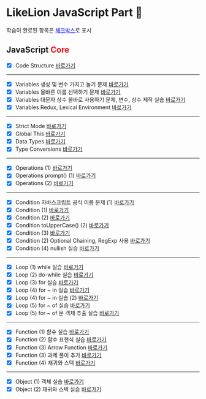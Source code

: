 # LikeLion JavaScript Part 🦁

<p>학습이 완료된 항목은 <span style="color:blue; text-decoration:underline">체크박스</span>로 표시</p>

## JavaScript <span style="color:red;">Core</span>

- [x] Code Structure [바로가기](https://github.com/ukssss/LIKELION-FE/pull/2/commits/becca5fb39ac39f278656d18ffe57271b32f7d46)

---

- [x] Variables 생성 및 변수 가지고 놀기 문제 [바로가기](https://github.com/ukssss/LIKELION-FE/pull/2/commits/697e31f40d4cd5c449ec5d1212b21bfec6b73697)
- [x] Variables 올바른 이름 선택하기 문제 [바로가기](https://github.com/ukssss/LIKELION-FE/pull/2/commits/4ff29f66e1b057ad173403f30faee0f3dd58b5cc)
- [x] Variables 대문자 상수 올바로 사용하기 문제, 변수, 상수 제작 실습 [바로가기](https://github.com/ukssss/LIKELION-FE/pull/2/commits/1af2c82563a0148b9095244608dd76aa7c652095)
- [x] Variables Redux, Lexical Environment [바로가기](https://github.com/ukssss/LIKELION-FE/pull/2/commits/2d320faf06e7ab8f5f537739f131141ba380e3c9)

---

- [x] Strict Mode [바로가기](https://github.com/ukssss/LIKELION-FE/pull/2/commits/1ab99b13c146bd3b8a06260cbe62d2f42bfa6ca6)
- [x] Global This [바로가기](https://github.com/ukssss/LIKELION-FE/pull/2/commits/a7297f694b6a082e9f61a7e7bcbe2cbbc16bad52)
- [x] Data Types [바로가기](https://github.com/ukssss/LIKELION-FE/pull/2/commits/7720342e0d2f7790179928bc5455501a39f64e32)
- [x] Type Conversions [바로가기](https://github.com/ukssss/LIKELION-FE/pull/2/commits/5f90d85c7fc94676b94b5234602410af6c34cd50)

---

- [x] Operations (1) [바로가기](https://github.com/ukssss/LIKELION-FE/pull/2/commits/69bb0fd819a61bc1a370e2f8faf3c2f36e12deff)
- [x] Operations prompt() (1) [바로가기](https://github.com/ukssss/LIKELION-FE/pull/2/commits/b3d7365f67bf3175c9afbaef2cba3f2bea1c4551)
- [x] Operations (2) [바로가기](https://github.com/ukssss/LIKELION-FE/pull/2/commits/23450214b2eff33ab66bd59224e6ad90014e2441)

---

- [x] Condition 자바스크립트 공식 이름 문제 (1) [바로가기](https://github.com/ukssss/LIKELION-FE/pull/2/commits/a827ed71a1ac1d28c95453cd6dfde7ab38382e30)
- [x] Condition (1) [바로가기](https://github.com/ukssss/LIKELION-FE/pull/2/commits/629de72e9620c69a8437b2e6f3b143b9dc6a6bde)
- [x] Condition (2) [바로가기](https://github.com/ukssss/LIKELION-FE/pull/2/commits/c3cd32267a408fa4ab4f017d27fb9c50438b98f9)
- [x] Condition toUpperCase() (2) [바로가기](https://github.com/ukssss/LIKELION-FE/pull/2/commits/59a2625e7d738f62f62b56915062aeaecd1b5e11)
- [x] Condition (3) [바로가기](https://github.com/ukssss/LIKELION-FE/pull/2/commits/eab78a8ccb3fd817df257fd51cd13bfc1e7e5a1b)
- [x] Condition (2) Optional Chaining, RegExp 사용 [바로가기](https://github.com/ukssss/LIKELION-FE/pull/4/commits/433800218fb5bb0024312d187f963a327feaefc1)
- [x] Condition (4) nullish 실습 [바로가기](https://github.com/ukssss/LIKELION-FE/pull/4/commits/630cc4d7be51196203bc612b86233e570c86457c)

---

- [x] Loop (1) while 실습 [바로가기](https://github.com/ukssss/LIKELION-FE/pull/4/commits/d22ba7ed025c22235def1cba45a457b42d6141d5)
- [x] Loop (2) do-while 실습 [바로가기](https://github.com/ukssss/LIKELION-FE/pull/4/commits/d964bfd895e00013f0a3cc4a92812c3d994ee161)
- [x] Loop (3) for 실습 [바로가기](https://github.com/ukssss/LIKELION-FE/pull/4/commits/ed2dacc055f31cc1bfd554fc0f0d7df5fc2207dd)
- [x] Loop (4) for ~ in 실습 [바로가기](https://github.com/ukssss/LIKELION-FE/tree/01.core)
- [x] Loop (4) for ~ in 실습 (2) [바로가기](https://github.com/ukssss/LIKELION-FE/pull/4/commits/02f71c5d4df28aaf9c5044fe0e68c30bb89295f5)
- [x] Loop (5) for ~ of 실습 [바로가기](https://github.com/ukssss/LIKELION-FE/pull/4/commits/faa950bdfda41909275ecdae9390c666a0737cef)
- [x] Loop (5) for ~ of 문 객체 추출 실습 [바로가기](https://github.com/ukssss/LIKELION-FE/pull/5/commits/16f4801a57c58e496030268a2297ce478d0e91cc)

---

- [x] Function (1) 함수 실습 [바로가기](https://github.com/ukssss/LIKELION-FE/pull/5/commits/5e705052398f149250afb6f175c90fd84d15fddf)
- [x] Function (2) 함수 표현식 실습 [바로가기](https://github.com/ukssss/LIKELION-FE/pull/5/commits/4d2cdd81c31ce3b3322eb47ec3f12a7f07448a4c)
- [x] Function (3) Arrow Function [바로가기](https://github.com/ukssss/LIKELION-FE/pull/5/commits/bdfcfb8422f33cc93faf91ec16945e0fe3a11c95)
- [x] Function (3) 과제 풀이 추가 [바로가기](https://github.com/ukssss/LIKELION-FE/pull/6/commits/36196688073e5d068e994fa20e10a1bdde673bb7)
- [x] Function (4) 재귀와 스택 [바로가기](https://github.com/ukssss/LIKELION-FE/pull/6/commits/f3302ca90374b7f6bdbf0b8d70c966a49e457ad3)

---

- [x] Object (1) 객체 실습 [바로가기](https://github.com/ukssss/LIKELION-FE/pull/6/commits/54c3e072bf2105ebfce7a0f6aba03947b7b32b35)
- [x] Object (2) 재귀와 스택 실습 [바로가기](https://github.com/ukssss/LIKELION-FE/pull/6/commits/ed201c14d2563f23259467a2f643e3b91656269a)
